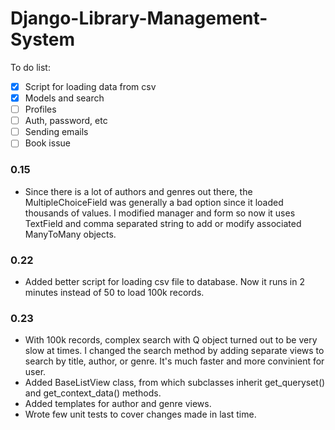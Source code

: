# Django-Library-Management-System

To do list:
- [x] Script for loading data from csv
- [x] Models and search
- [ ] Profiles
- [ ] Auth, password, etc
- [ ] Sending emails
- [ ] Book issue

### 0.15

+ Since there is a lot of authors and genres out there, the MultipleChoiceField was generally a bad option since it loaded thousands of values. I modified manager and form so now it uses TextField and comma separated string to add or modify associated ManyToMany objects.

### 0.22

+ Added better script for loading csv file to database. Now it runs in 2 minutes instead of 50 to load 100k records.

### 0.23

+ With 100k records, complex search with Q object turned out to be very slow at times. I changed the search method by adding separate views to search by title, author, or genre. It's much faster and more convinient for user.
+ Added BaseListView class, from which subclasses inherit get_queryset() and get_context_data() methods.
+ Added templates for author and genre views.
+ Wrote few unit tests to cover changes made in last time.
